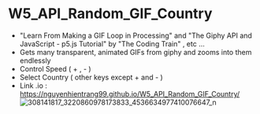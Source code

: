 # W5_API_Random_GIF_Country
- "Learn From Making a GIF Loop in Processing" and "The Giphy API and JavaScript - p5.js Tutorial" by "The Coding Train" , etc ...
- Gets many transparent, animated GIFs from giphy and zooms into them endlessly
- Control Speed ( + , - )
- Select Country ( other keys except + and - )
- Link .io : https://nguyenhientrang99.github.io/W5_API_Random_GIF_Country/
![308141817_3220860978173833_4536634977410076647_n](https://user-images.githubusercontent.com/115915656/196021937-ec676057-bcf9-41da-9a74-e2db127f7260.png)
